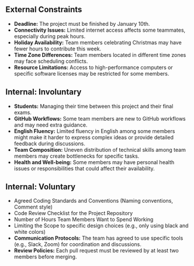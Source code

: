 <!-- this template is for inspiration, feel free to change it however you like! -->

## External Constraints

- **Deadline:** The project must be finished by January 10th.
- **Connectivity Issues:** Limited internet access affects some teammates,
especially during peak hours.
- **Holiday Availability:** Team members celebrating Christmas may have fewer
hours to contribute this week.
- **Time Zone Differences:** Team members located in different time zones may
face scheduling conflicts.
- **Resource Limitations:** Access to high-performance computers or specific
software licenses may be restricted for some members.

## Internal: Involuntary

- **Students:** Managing their time between this project and their final exams.
- **GitHub Workflows:** Some team members are new to GitHub workflows and may
need extra guidance.
- **English Fluency:** Limited fluency in English among some members might make
it harder to express complex ideas or provide detailed feedback during
discussions.
- **Team Composition:** Uneven distribution of technical skills among team
members may create bottlenecks for specific tasks.
- **Health and Well-being:** Some members may have personal health issues or
responsibilities that could affect their availability.

## Internal: Voluntary

- Agreed Coding Standards and Conventions (Naming conventions, Comment style)
- Code Review Checklist for the Project Repository
- Number of Hours Team Members Want to Spend Working
- Limiting the Scope to specific design choices (e.g., only using black and
white colors)
- **Communication Protocols:**
The team has agreed to use specific tools (e.g., Slack, Zoom) for coordination
and discussions.
- **Review Policies:**
Each pull request must be reviewed by at least two members before merging.

<!--
  constraints that your team decided on to help scope the project. they may include:
  - coding style & conventions
  - agree on a code review checklist for the project repository
  - the number of hours you want to spend working
  - only using the colors black and white
-->
